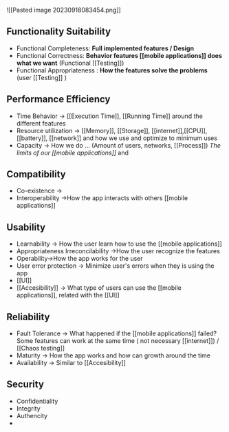 ![[Pasted image 20230918083454.png]]

## Functionality Suitability
* Functional Completeness: **Full implemented features / Design** 
* Functional Correctness: **Behavior features [[mobile applications]] does what we want** (Functional [[Testing]])
* Functional Appropriateness : **How the features solve the problems** (user [[Testing]] )

## Performance Efficiency
* Time Behavior → [[Execution Time]], [[Running Time]] around the different features
* Resource utilization → [[Memory]], [[Storage]], [[internet]],[[CPU]],[[battery]], [[network]] and how we use and optimize to minimum uses
* Capacity → How we do ... (Amount of users, networks, [[Process]]) *The limits of our [[mobile applications]]* and 

## Compatibility

* Co-existence →
* Interoperability →How the app interacts with others [[mobile applications]]

## Usability

* Learnability → How the user learn how to use the [[mobile applications]]
* Appropriateness Irreconcilability →How the user recognize the features
* Operability->How the app works for the user
* User error protection -> Minimize user's errors when they is using the app
* [[UI]] 
* [[Accesibility]] -> What type of users can use the [[mobile applications]], related with the [[UI]]

## Reliability 

* Fault Tolerance -> What happened if the [[mobile applications]] failed? Some features can work at the same time ( not necessary [[internet]]) / [[Chaos testing]] 
* Maturity -> How the app works and how can growth around the time
* Availability -> Similar to [[Accesibility]]

## Security

* Confidentiality
* Integrity
* Authencity
* 